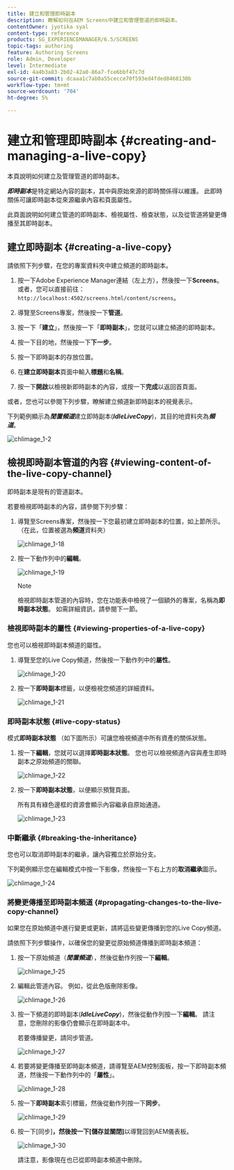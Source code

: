 ```yaml
---
title: 建立和管理即時副本
description: 瞭解如何在AEM Screens中建立和管理管道的即時副本。
contentOwner: jyotika syal
content-type: reference
products: SG_EXPERIENCEMANAGER/6.5/SCREENS
topic-tags: authoring
feature: Authoring Screens
role: Admin, Developer
level: Intermediate
exl-id: 4a4b3a83-2b02-42a0-86a7-fce6bbf47c7d
source-git-commit: dcaaa1c7ab0a55cecce70f593ed4fded8468130b
workflow-type: tm+mt
source-wordcount: '704'
ht-degree: 5%

---
```


# 建立和管理即時副本 {#creating-and-managing-a-live-copy}

本頁說明如何建立及管理管道的即時副本。

***即時副本***&#x200B;是特定網站內容的副本，其中與原始來源的即時關係得以維護。 此即時關係可讓即時副本從來源繼承內容和頁面屬性。

此頁面說明如何建立管道的即時副本、檢視屬性、檢查狀態，以及從管道將變更傳播至其即時副本。


## 建立即時副本 {#creating-a-live-copy}

請依照下列步驟，在您的專案資料夾中建立頻道的即時副本。

1. 按一下Adobe Experience Manager連結（左上方），然後按一下&#x200B;**Screens**。 或者，您可以直接前往： `http://localhost:4502/screens.html/content/screens`。

1. 導覽至Screens專案，然後按一下&#x200B;**管道**。
1. 按一下「**建立**」，然後按一下「**即時副本**」，您就可以建立頻道的即時副本。
1. 按一下目的地，然後按一下&#x200B;**下一步**。
1. 按一下即時副本的存放位置。
1. 在&#x200B;**建立即時副本**&#x200B;頁面中輸入&#x200B;**標題**&#x200B;和&#x200B;**名稱**。

1. 按一下&#x200B;**開啟**&#x200B;以檢視新即時副本的內容，或按一下&#x200B;**完成**&#x200B;以返回首頁面。

或者，您也可以參閱下列步驟，瞭解建立頻道新即時副本的視覺表示。

下列範例顯示為&#x200B;***閒置頻道***&#x200B;建立即時副本(***IdleLiveCopy***)，其目的地資料夾為&#x200B;***頻道***。

![chlimage_1-2](assets/chlimage_1-2.gif)

## 檢視即時副本管道的內容 {#viewing-content-of-the-live-copy-channel}

即時副本是現有的管道副本。

若要檢視即時副本的內容，請參閱下列步驟：

1. 導覽至Screens專案，然後按一下您最初建立即時副本的位置，如上節所示。 （在此，位置被選為&#x200B;**頻道**&#x200B;資料夾）

   ![chlimage_1-18](assets/chlimage_1-18.png)

1. 按一下動作列中的&#x200B;**編輯**。

   ![chlimage_1-19](assets/chlimage_1-19.png)

   >[!NOTE]
   >
   >檢視即時副本管道的內容時，您在功能表中檢視了一個額外的專案，名稱為&#x200B;**即時副本狀態**。 如需詳細資訊，請參閱下一節。

### 檢視即時副本的屬性 {#viewing-properties-of-a-live-copy}

您也可以檢視即時副本頻道的屬性。

1. 導覽至您的Live Copy頻道，然後按一下動作列中的&#x200B;**屬性**。

   ![chlimage_1-20](assets/chlimage_1-20.png)

1. 按一下&#x200B;**即時副本**&#x200B;標籤，以便檢視您頻道的詳細資料。

   ![chlimage_1-21](assets/chlimage_1-21.png)

### 即時副本狀態 {#live-copy-status}

模式&#x200B;**即時副本狀態** （如下圖所示）可讓您檢視頻道中所有資產的關係狀態。

1. 按一下&#x200B;**編輯**，您就可以選擇&#x200B;**即時副本狀態**。 您也可以檢視頻道內容與產生即時副本之原始頻道的關聯。

   ![chlimage_1-22](assets/chlimage_1-22.png)

1. 按一下&#x200B;**即時副本狀態**，以便顯示預覽頁面。

   所有具有綠色邊框的資源會顯示內容繼承自原始通道。

   ![chlimage_1-23](assets/chlimage_1-23.png)

### 中斷繼承 {#breaking-the-inheritance}

您也可以取消即時副本的繼承，讓內容獨立於原始分支。

下列範例顯示您在編輯模式中按一下影像，然後按一下右上方的&#x200B;**取消繼承**&#x200B;圖示。

![chlimage_1-24](assets/chlimage_1-24.png)

### 將變更傳播至即時副本頻道 {#propagating-changes-to-the-live-copy-channel}

如果您在原始頻道中進行變更或更新，請將這些變更傳播到您的Live Copy頻道。

請依照下列步驟操作，以確保您的變更從原始頻道傳播到即時副本頻道：

1. 按一下原始頻道（***閒置頻道***），然後從動作列按一下&#x200B;**編輯**。

   ![chlimage_1-25](assets/chlimage_1-25.png)

1. 編輯此管道內容。 例如，從此色版刪除影像。

   ![chlimage_1-26](assets/chlimage_1-26.png)

1. 按一下頻道的即時副本(***IdleLiveCopy***)，然後從動作列按一下&#x200B;**編輯**。 請注意，您刪除的影像仍會顯示在即時副本中。

   若要傳播變更，請同步管道。

   ![chlimage_1-27](assets/chlimage_1-27.png)

1. 若要將變更傳播至即時副本頻道，請導覽至AEM控制面板，按一下即時副本頻道，然後按一下動作列中的「**屬性**」。

   ![chlimage_1-28](assets/chlimage_1-28.png)

1. 按一下&#x200B;**即時副本**&#x200B;索引標籤，然後從動作列按一下&#x200B;**同步**。

   ![chlimage_1-29](assets/chlimage_1-29.png)

1. 按一下[同步]****，然後按一下[儲存並關閉]****&#x200B;以導覽回到AEM儀表板。

   ![chlimage_1-30](assets/chlimage_1-30.png)

   請注意，影像現在也已從即時副本頻道中刪除。
